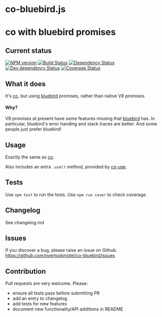 # co-bluebird.js

# co with bluebird promises

## Current status

[![NPM version](https://img.shields.io/npm/v/co-bluebird.svg)](https://www.npmjs.com/package/co-bluebird)
[![Build Status](https://img.shields.io/travis/overlookmotel/co-bluebird/master.svg)](http://travis-ci.org/overlookmotel/co-bluebird)
[![Dependency Status](https://img.shields.io/david/overlookmotel/co-bluebird.svg)](https://david-dm.org/overlookmotel/co-bluebird)
[![Dev dependency Status](https://img.shields.io/david/dev/overlookmotel/co-bluebird.svg)](https://david-dm.org/overlookmotel/co-bluebird)
[![Coverage Status](https://img.shields.io/coveralls/overlookmotel/co-bluebird/master.svg)](https://coveralls.io/r/overlookmotel/co-bluebird)

## What it does

It's [co](https://www.npmjs.com/package/co), but using [bluebird](https://www.npmjs.com/package/bluebird) promises, rather than native V8 promises.

#### Why?

V8 promises at present have some features missing that [bluebird](https://www.npmjs.com/package/bluebird) has. In particular, bluebird's error handing and stack traces are better. And some people just prefer bluebird!

## Usage

Exactly the same as [co](https://www.npmjs.com/package/co).

Also includes an extra `.use()` method, provided by [co-use](https://www.npmjs.com/package/co-use).

## Tests

Use `npm test` to run the tests. Use `npm run cover` to check coverage.

## Changelog

See changelog.md

## Issues

If you discover a bug, please raise an issue on Github. https://github.com/overlookmotel/co-bluebird/issues

## Contribution

Pull requests are very welcome. Please:

* ensure all tests pass before submitting PR
* add an entry to changelog
* add tests for new features
* document new functionality/API additions in README
